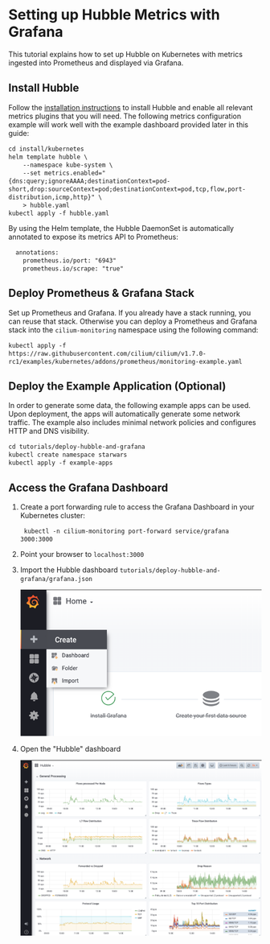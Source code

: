 # Setting up Hubble Metrics with Grafana

This tutorial explains how to set up Hubble on Kubernetes with metrics ingested
into Prometheus and displayed via Grafana.

## Install Hubble

Follow the [installation instructions](../../Documentation/installation.md)
to install Hubble and enable all relevant metrics plugins that you will need.
The following metrics configuration example will work well with the example
dashboard provided later in this guide:

    cd install/kubernetes
    helm template hubble \
        --namespace kube-system \
        --set metrics.enabled="{dns:query;ignoreAAAA;destinationContext=pod-short,drop:sourceContext=pod;destinationContext=pod,tcp,flow,port-distribution,icmp,http}" \
        > hubble.yaml
    kubectl apply -f hubble.yaml

By using the Helm template, the Hubble DaemonSet is automatically annotated to
expose its metrics API to Prometheus:

      annotations:
        prometheus.io/port: "6943"
        prometheus.io/scrape: "true"

## Deploy Prometheus & Grafana Stack

Set up Prometheus and Grafana. If you already have a stack running, you can
reuse that stack. Otherwise you can deploy a Prometheus and Grafana stack into
the `cilium-monitoring` namespace using the following command:

    kubectl apply -f https://raw.githubusercontent.com/cilium/cilium/v1.7.0-rc1/examples/kubernetes/addons/prometheus/monitoring-example.yaml

## Deploy the Example Application (Optional)

In order to generate some data, the following example apps can be used. Upon
deployment, the apps will automatically generate some network traffic. The
example also includes minimal network policies and configures HTTP and DNS
visibility.

    cd tutorials/deploy-hubble-and-grafana
    kubectl create namespace starwars
    kubectl apply -f example-apps

## Access the Grafana Dashboard

1. Create a port forwarding rule to access the Grafana Dashboard in your Kubernetes cluster:

        kubectl -n cilium-monitoring port-forward service/grafana 3000:3000

2. Point your browser to `localhost:3000`

3. Import the Hubble dashboard `tutorials/deploy-hubble-and-grafana/grafana.json`

   ![Import the dashboard](images/import_dashboard.png)

4. Open the "Hubble" dashboard

   ![Hubble dashboard](images/dashboard_example.png)
